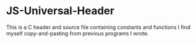 # JS-Universal-Header
This is a C header and source file containing constants and functions I find myself copy-and-pasting from previous programs I wrote.  
